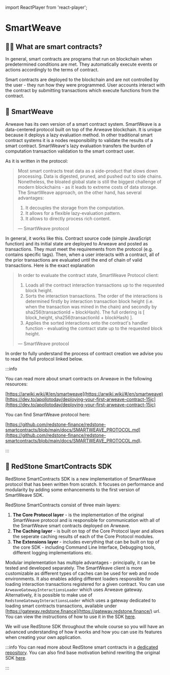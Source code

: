 import ReactPlayer from 'react-player';

# SmartWeave

## 🤝🏾 What are smart contracts?

In general, smart contracts are programs that run on blockchain when predetermined conditions are met. They automatically execute events or actions accordingly to the terms of contract.

Smart contracts are deployed to the blockchain and are not controlled by the user - they run how they were programmed. User accounts interact with the contract by submitting transactions which execute functions from the contract.

<ReactPlayer controls url="https://www.youtube.com/watch?v=ZE2HxTmxfrI" />

## 🧵 SmartWeave

Arweave has its own version of a smart contract system. SmartWeave is a data-centered protocol built on top of the Arweave blockchain. It is unique because it deploys a lazy evaluation method. In other traditional smart contract systems it is a nodes responsibility to validate the results of a smart contract. SmartWeave's lazy evaluation transfers the burden of computation transaction validation to the smart contract user.

As it is written in the protocol:

> Most smart contracts treat data as a side-product that slows down processing. Data is digested, pruned, and pushed out to side chains. Nonetheless, the bloated global state is still the biggest challenge of modern blockchains - as it leads to extreme costs of data storage. The SmartWeave approach, on the other hand, has several advantages:
>
> 1. It decouples the storage from the computation.
> 2. It allows for a flexible lazy-evaluation pattern.
> 3. It allows to directly process rich content.
>
> — SmartWeave protocol

In general, it works like this. Contract source code (simple JavaScript function) and its initial state are deployed to Arweave and posted as transactions. They must meet the requirements from the protocol (e.g. contains specific tags). Then, when a user interacts with a contract, all of the prior transactions are evaluated until the end of chain of valid transactions. Here is the exact explanation

> In order to evaluate the contract state, SmartWeave Protocol client:
>
> 1. Loads all the contract interaction transactions up to the requested block height.
> 2. Sorts the interaction transactions. The order of the interactions is determined firstly by interaction transaction block height (i.e. when the transaction was mined in the chain) and secondly by sha256(transactionId + blockHash). The full ordering is [ block_height, sha256(transactionId + blockHash) ].
> 3. Applies the sorted interactions onto the contract's handler function - evaluating the contract state up to the requested block height.
>
> — SmartWeave protocol

In order to fully understand the process of contract creation we advise you to read the full protocol linked below.

:::info

You can read more about smart contracts on Arweave in the following resources:

[https://arwiki.wiki/#/en/smartweave](https://arwiki.wiki/#/en/smartweave)
[https://dev.to/apollotoday/deploying-your-first-arweave-contract-15jc](https://dev.to/apollotoday/deploying-your-first-arweave-contract-15jc)

You can find SmartWeave protocol here:

[https://github.com/redstone-finance/redstone-smartcontracts/blob/main/docs/SMARTWEAVE_PROTOCOL.md](https://github.com/redstone-finance/redstone-smartcontracts/blob/main/docs/SMARTWEAVE_PROTOCOL.md).

:::

## 🧶 RedStone SmartContracts SDK

RedStone SmartContracts SDK is a new implementation of SmartWeave protocol that has been written from scratch. It focuses on performance and modularity by adding some enhancements to the first version of SmartWeave SDK.

RedStone SmartContracts consist of three main layers:

1. **The Core Protocol layer** - is the implementation of the original SmartWeave protocol and is responsible for communication with all of the SmartWeave smart contracts deployed on Arweave.
2. **The Caching layer** - is built on top of the Core Protocol layer and allows the seperate caching results of each of the Core Protocol modules.
3. **The Extensions layer** - includes everything that can be built on top of the core SDK - including Command Line Interface, Debugging tools, different logging implementations etc.

Modular implementation has multiple advantages - principally, it can be tested and developed separately. The SmartWeave client is more customizable as different types of caches can be used for web and node environments. It also enables adding different loaders responsible for loading interaction transactions registered for a given contract. You can use `ArweaveGatewayInteractionsLoader` which uses Arweave gateway. Alternatively, it is possible to make use of `RedstoneGatewayInteractionsLoader` which uses a gateway dedicated to loading smart contracts transactions, available under [https://gateway.redstone.finance](https://gateway.redstone.finance/) url. You can view the instructions of how to use it in the SDK [here](https://github.com/redstone-finance/redstone-smartcontracts#using-the-redstone-gateway).

We will use RedStone SDK throughout the whole course so you will have an advanced understanding of how it works and how you can use its features when creating your own application.

:::info
You can read more about RedStone smart contracts in a [dedicated repository](https://github.com/redstone-finance/redstone-smartcontracts). You can also find base motivation behind rewriting the original SDK [here](https://github.com/redstone-finance/redstone-smartcontracts/blob/main/docs/ROAD_MAP.md).

:::
